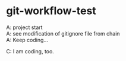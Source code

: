 # git-workflow-test

A:  project start  
A:  see modification of gitignore file from chain  
A:  Keep coding...  

C: I am coding, too.  